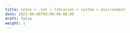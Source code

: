 ```yaml
---
title: notes > .net > libraries > system > environment
date: 2023-06-06T00:00:00-06:00
draft: false
weight: 1
---
```

